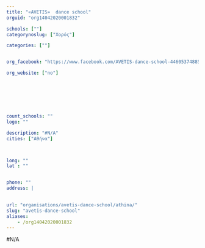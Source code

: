 ```yaml
---
title: "«AVETIS»  dance school"
orguid: "org14042020001832"

schools: [""]
categorynoslug: ["Χορός"]

categories: [""]


org_facebook: "https://www.facebook.com/AVETIS-dance-school-446053748853670"

org_website: ["no"]







count_schools: ""
logo: ""

description: "#N/A"
cities: ["Αθήνα"]



long: ""
lat : ""


phone: ""
address: |
    

url: "organisations/avetis-dance-school/athina/"
slug: "avetis-dance-school"
aliases:
    - /org14042020001832
---
```


#N/A
